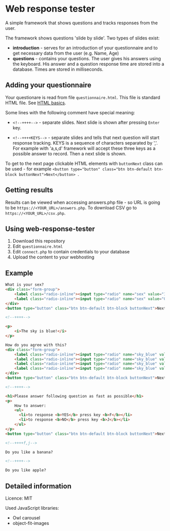 # Web response tester

A simple framework that shows questions and tracks responses from the user.

The framework shows questions 'slide by slide'.
Two types of slides exist:

 - **introduction** - serves for an introduction of your questionnaire and to get necessary data from the user (e.g. Name, Age)
 - **questions** - contains your questions. The user gives his answers using the keyboard. His answer and a question response time are stored into a database. Times are stored in milliseconds.

## Adding your questionnaire

Your questionare is read from file `questionnaire.html`. This file is standard HTML file. See [HTML basics](https://www.w3schools.com/html/html_basic.asp).

Some lines with the following comment have special meaning:

 - `<!--++++-->`  - separate slides. Next slide is shown after pressing `Enter` key.

 - `<!--++++KEYS-->`  - separate slides and tells that next question will start response tracking. KEYS is a sequence of characters separated by ','. For example with 'a,s,d' framework will accept these three keys as a possible answer to record. Then a next slide is shown.

To get to the next page clickable HTML elements with `buttonNext` class can be used - for example `<button type="button" class="btn btn-default btn-block buttonNext">Next</button>
`.

## Getting results

Results can be viewed when accessing answers.php file - so URL is going to be `https://<YOUR_URL>/answers.php`. To download CSV go to `https://<YOUR_URL>/csv.php`.

## Using web-response-tester

 1. Download this repository
 2. Edit `questionnaire.html`
 3. Edit `connect.php` to contain credentials to your database
 4. Upload the content to your webhosting

## Example

```html
What is your sex?
<div class="form-group">
    <label class="radio-inline"><input type="radio" name="sex" value="1">Man</label>
    <label class="radio-inline"><input type="radio" name="sex" value="0">Woman</label>
</div>
<button type="button" class="btn btn-default btn-block buttonNext">Next</button>

<!--++++-->

<p>
    <i>The sky is blue!</i>
</p>

How do you agree with this?
<div class="form-group">
    <label class="radio-inline"><input type="radio" name="sky_blue" value="0">Strongly disagree</label>
    <label class="radio-inline"><input type="radio" name="sky_blue" value="1">Disagree</label>
    <label class="radio-inline"><input type="radio" name="sky_blue" value="2">Agree</label>
    <label class="radio-inline"><input type="radio" name="sky_blue" value="4">Strongly agree</label>
</div>
<button type="button" class="btn btn-default btn-block buttonNext">Next</button>

<!--++++-->

<h1>Please answer following question as fast as possible</h1>
<p>
    How to answer:
    <ul>
      <li>to response <b>YES</b> press key <b>F</b></li>
      <li>to response <b>NO</b> press key <b>J</b></li>
    </ul>
</p>
<button type="button" class="btn btn-default btn-block buttonNext">Next</button>

<!--++++f,j-->

Do you like a banana?

<!--++++-->

Do you like apple?
```




## Detailed information

Licence: MIT

Used JavaScript libraries:

- Owl carousel
- object-fit-images
